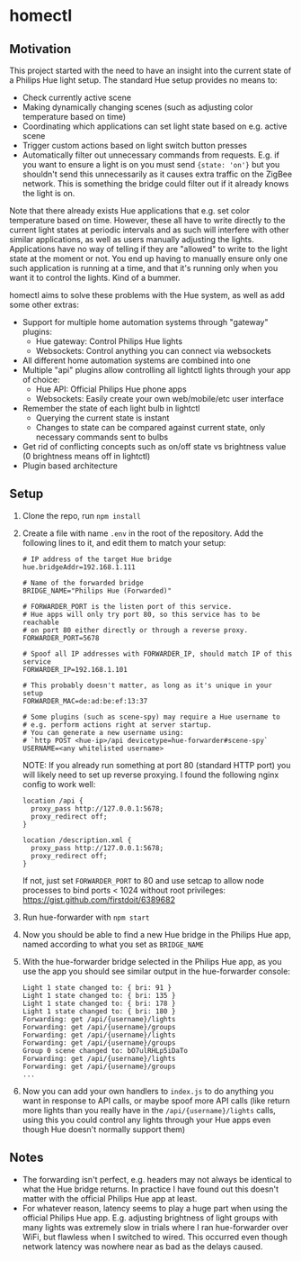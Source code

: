 homectl
=======

Motivation
----------

This project started with the need to have an insight into the current state
of a Philips Hue light setup. The standard Hue setup provides no means to:

- Check currently active scene
- Making dynamically changing scenes (such as adjusting color temperature based on time)
- Coordinating which applications can set light state based on e.g. active scene
- Trigger custom actions based on light switch button presses
- Automatically filter out unnecessary commands from requests. E.g. if you want to ensure a light is
  on you must send `{state: 'on'}` but you shouldn't send this unnecessarily as it
  causes extra traffic on the ZigBee network. This is something the bridge could filter out
  if it already knows the light is on.

Note that there already exists Hue applications that e.g. set color temperature based on time. However,
these all have to write directly to the current light states at periodic intervals and as such
will interfere with other similar applications, as well as users manually adjusting the
lights. Applications have no way of telling if they are "allowed" to write to the light state at
the moment or not. You end up having to manually ensure only one such application is running at
a time, and that it's running only when you want it to control the lights. Kind of a bummer.

homectl aims to solve these problems with the Hue system, as well as add some other extras:

- Support for multiple home automation systems through "gateway" plugins:
  - Hue gateway: Control Philips Hue lights
  - Websockets: Control anything you can connect via websockets
- All different home automation systems are combined into one
- Multiple "api" plugins allow controlling all lightctl lights through your app of choice:
  - Hue API: Official Philips Hue phone apps
  - Websockets: Easily create your own web/mobile/etc user interface
- Remember the state of each light bulb in lightctl
  - Querying the current state is instant
  - Changes to state can be compared against current state, only necessary commands sent to bulbs
- Get rid of conflicting concepts such as on/off state vs brightness value (0 brightness means off in lightctl)
- Plugin based architecture

Setup
-----

1. Clone the repo, run `npm install`
2. Create a file with name `.env` in the root of the repository.
   Add the following lines to it, and edit them to match your setup:

   ```
   # IP address of the target Hue bridge
   hue.bridgeAddr=192.168.1.111

   # Name of the forwarded bridge
   BRIDGE_NAME="Philips Hue (Forwarded)"

   # FORWARDER_PORT is the listen port of this service.
   # Hue apps will only try port 80, so this service has to be reachable
   # on port 80 either directly or through a reverse proxy.
   FORWARDER_PORT=5678

   # Spoof all IP addresses with FORWARDER_IP, should match IP of this service
   FORWARDER_IP=192.168.1.101

   # This probably doesn't matter, as long as it's unique in your setup
   FORWARDER_MAC=de:ad:be:ef:13:37

   # Some plugins (such as scene-spy) may require a Hue username to
   # e.g. perform actions right at server startup.
   # You can generate a new username using:
   # `http POST <hue-ip>/api devicetype=hue-forwarder#scene-spy`
   USERNAME=<any whitelisted username>
   ```

   NOTE: If you already run something at port 80 (standard HTTP port) you will
   likely need to set up reverse proxying. I found the following nginx config
   to work well:

   ```
   location /api {
     proxy_pass http://127.0.0.1:5678;
     proxy_redirect off;
   }

   location /description.xml {
     proxy_pass http://127.0.0.1:5678;
     proxy_redirect off;
   }
   ```

   If not, just set `FORWARDER_PORT` to 80 and use setcap to allow node processes to bind
   ports < 1024 without root privileges:
   https://gist.github.com/firstdoit/6389682

3. Run hue-forwarder with `npm start`
4. Now you should be able to find a new Hue bridge in the Philips Hue app,
   named according to what you set as `BRIDGE_NAME`
5. With the hue-forwarder bridge selected in the Philips Hue app, as you use
   the app you should see similar output in the hue-forwarder console:

   ```
   Light 1 state changed to: { bri: 91 }
   Light 1 state changed to: { bri: 135 }
   Light 1 state changed to: { bri: 178 }
   Light 1 state changed to: { bri: 180 }
   Forwarding: get /api/{username}/lights
   Forwarding: get /api/{username}/groups
   Forwarding: get /api/{username}/lights
   Forwarding: get /api/{username}/groups
   Group 0 scene changed to: bO7ulRHLp5iDaTo
   Forwarding: get /api/{username}/lights
   Forwarding: get /api/{username}/groups
   ...
   ```

6. Now you can add your own handlers to `index.js` to do anything you want in
   response to API calls, or maybe spoof more API calls (like return more
   lights than you really have in the `/api/{username}/lights` calls, using this
   you could control any lights through your Hue apps even though Hue doesn't
   normally support them)

Notes
-----

* The forwarding isn't perfect, e.g. headers may not always be identical to
  what the Hue bridge returns. In practice I have found out this doesn't matter
  with the official Philips Hue app at least.
* For whatever reason, latency seems to play a huge part when using the
  official Philips Hue app. E.g. adjusting brightness of light groups with many
  lights was extremely slow in trials where I ran hue-forwarder over WiFi, but
  flawless when I switched to wired. This occurred even though network latency
  was nowhere near as bad as the delays caused.
